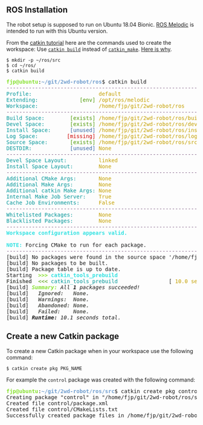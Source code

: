 ## ROS Installation

The robot setup is supposed to run on Ubuntu 18.04 Bionic. [ROS Melodic]() is intended to run with this Ubuntu version.

From the [catkin tutorial](https://wiki.ros.org/catkin/Tutorials) here are the commands used to create the workspace:
Use [`catkin build`](https://catkin-tools.readthedocs.io/en/latest/verbs/catkin_build.html) instead of [`catkin_make`](https://wiki.ros.org/catkin/commands/catkin_make).
[Here is why](https://robotics.stackexchange.com/questions/16604/ros-catkin-make-vs-catkin-build).

```
$ mkdir -p ~/ros/src
$ cd ~/ros/
$ catkin build
``` 

<pre><font color="#8AE234"><b>fjp@ubuntu</b></font>:<font color="#729FCF"><b>~/git/2wd-robot/ros</b></font>$ catkin build
<font color="#75507B">----------------------------------------------------------------</font>
<font color="#06989A">Profile:</font>                     <font color="#C4A000">default</font>
<font color="#06989A">Extending:</font>             <font color="#4E9A06">[env]</font> <font color="#C4A000">/opt/ros/melodic</font>
<font color="#06989A">Workspace:</font>                   <font color="#C4A000">/home/fjp/git/2wd-robot/ros</font>
<font color="#75507B">----------------------------------------------------------------</font>
<font color="#06989A">Build Space:</font>        <font color="#4E9A06">[exists]</font> <font color="#C4A000">/home/fjp/git/2wd-robot/ros/build</font>
<font color="#06989A">Devel Space:</font>        <font color="#4E9A06">[exists]</font> <font color="#C4A000">/home/fjp/git/2wd-robot/ros/devel</font>
<font color="#06989A">Install Space:</font>      <font color="#3465A4">[unused]</font> <font color="#C4A000">/home/fjp/git/2wd-robot/ros/install</font>
<font color="#06989A">Log Space:</font>         <font color="#CC0000">[missing]</font> <font color="#C4A000">/home/fjp/git/2wd-robot/ros/logs</font>
<font color="#06989A">Source Space:</font>       <font color="#4E9A06">[exists]</font> <font color="#C4A000">/home/fjp/git/2wd-robot/ros/src</font>
<font color="#06989A">DESTDIR:</font>            <font color="#3465A4">[unused]</font> <font color="#C4A000">None</font>
<font color="#75507B">----------------------------------------------------------------</font>
<font color="#06989A">Devel Space Layout:</font>          <font color="#C4A000">linked</font>
<font color="#06989A">Install Space Layout:</font>        <font color="#C4A000">None</font>
<font color="#75507B">----------------------------------------------------------------</font>
<font color="#06989A">Additional CMake Args:</font>       <font color="#C4A000">None</font>
<font color="#06989A">Additional Make Args:</font>        <font color="#C4A000">None</font>
<font color="#06989A">Additional catkin Make Args:</font> <font color="#C4A000">None</font>
<font color="#06989A">Internal Make Job Server:</font>    <font color="#C4A000">True</font>
<font color="#06989A">Cache Job Environments:</font>      <font color="#C4A000">False</font>
<font color="#75507B">----------------------------------------------------------------</font>
<font color="#06989A">Whitelisted Packages:</font>        <font color="#C4A000">None</font>
<font color="#06989A">Blacklisted Packages:</font>        <font color="#C4A000">None</font>
<font color="#75507B">----------------------------------------------------------------</font>
<font color="#34E2E2"><b>Workspace configuration appears valid.</b></font>

<font color="#34E2E2"><b>NOTE:</b></font> Forcing CMake to run for each package.
<font color="#75507B">----------------------------------------------------------------</font>
[build] No packages were found in the source space &apos;/home/fjp/git/2wd-robot/ros/src&apos;
[build] No packages to be built.
[build] Package table is up to date.                                                                                                                                                              
Starting  <font color="#8AE234"><b>&gt;&gt;&gt;</b></font> <font color="#34E2E2"><b>catkin_tools_prebuild               </b></font>                                                                                                                                                
<font color="#555753"><b>Finished</b></font>  <font color="#4E9A06">&lt;&lt;&lt;</font> <font color="#06989A">catkin_tools_prebuild               </font> [ <font color="#C4A000">10.0 seconds</font> ]                                                                                                                               
[build] <font color="#8AE234"><i><b>Summary:</b></i></font> <i>All </i><i><b>1</b></i> <i>packages succeeded!</i>                                                                                                                                                        
[build]   <font color="#555753"><i><b>Ignored:   None.</b></i></font>                                                                                                                                                                        
[build]   <font color="#555753"><i><b>Warnings:  None.</b></i></font>                                                                                                                                                                        
[build]   <font color="#555753"><i><b>Abandoned: None.</b></i></font>                                                                                                                                                                        
[build]   <font color="#555753"><i><b>Failed:    None.</b></i></font>                                                                                                                                                                        
[build] <i><b>Runtime:</b></i> <i>10.1 seconds total.</i>                         </pre>


## Create a new Catkin package

To create a new Catkin package when in your workspace use the following command:

```
$ catkin create pkg PKG_NAME
```
For example the `control` package was created with the following command:

<pre><font color="#8AE234"><b>fjp@ubuntu</b></font>:<font color="#729FCF"><b>~/git/2wd-robot/ros/src</b></font>$ catkin create pkg control
Creating package &quot;control&quot; in &quot;/home/fjp/git/2wd-robot/ros/src&quot;...
Created file control/package.xml
Created file control/CMakeLists.txt
Successfully created package files in /home/fjp/git/2wd-robot/ros/src/control.</pre>

